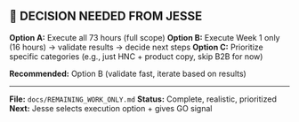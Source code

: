 ## 🚨 DECISION NEEDED FROM JESSE

**Option A:** Execute all 73 hours (full scope)
**Option B:** Execute Week 1 only (16 hours) → validate results → decide next steps
**Option C:** Prioritize specific categories (e.g., just HNC + product copy, skip B2B for now)

**Recommended:** Option B (validate fast, iterate based on results)

---

**File:** `docs/REMAINING_WORK_ONLY.md`
**Status:** Complete, realistic, prioritized
**Next:** Jesse selects execution option + gives GO signal
